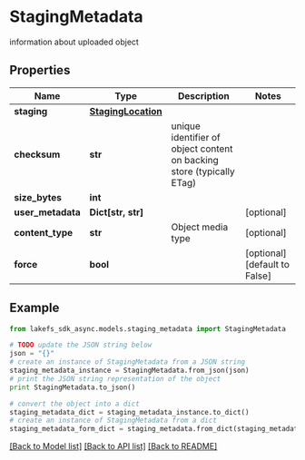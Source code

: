 # StagingMetadata

information about uploaded object

## Properties

Name | Type | Description | Notes
------------ | ------------- | ------------- | -------------
**staging** | [**StagingLocation**](StagingLocation.md) |  | 
**checksum** | **str** | unique identifier of object content on backing store (typically ETag) | 
**size_bytes** | **int** |  | 
**user_metadata** | **Dict[str, str]** |  | [optional] 
**content_type** | **str** | Object media type | [optional] 
**force** | **bool** |  | [optional] [default to False]

## Example

```python
from lakefs_sdk_async.models.staging_metadata import StagingMetadata

# TODO update the JSON string below
json = "{}"
# create an instance of StagingMetadata from a JSON string
staging_metadata_instance = StagingMetadata.from_json(json)
# print the JSON string representation of the object
print StagingMetadata.to_json()

# convert the object into a dict
staging_metadata_dict = staging_metadata_instance.to_dict()
# create an instance of StagingMetadata from a dict
staging_metadata_form_dict = staging_metadata.from_dict(staging_metadata_dict)
```
[[Back to Model list]](../README.md#documentation-for-models) [[Back to API list]](../README.md#documentation-for-api-endpoints) [[Back to README]](../README.md)


